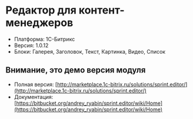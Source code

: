 # Редактор для контент-менеджеров #
* Платформа: 1С-Битрикс
* Версия: 1.0.12
* Блоки: Галерея, Заголовок, Текст, Картинка, Видео, Список

## Внимание, это демо версия модуля ##


* Полная версия: [http://marketplace.1c-bitrix.ru/solutions/sprint.editor/](http://marketplace.1c-bitrix.ru/solutions/sprint.editor/)
* Документация: [https://bitbucket.org/andrey_ryabin/sprint.editor/wiki/Home](https://bitbucket.org/andrey_ryabin/sprint.editor/wiki/Home)




